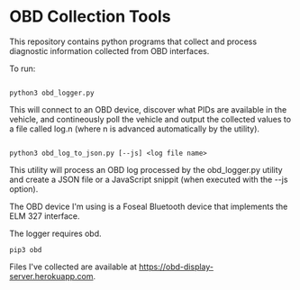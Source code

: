 # OBD Collection Tools 

This repository contains python programs that collect and process diagnostic information collected from OBD interfaces.

To run:
```

python3 obd_logger.py

```
This will connect to an OBD device, discover what PIDs are available in the vehicle, and contineously poll the vehicle and output the collected values to a file called log.n (where n is advanced automatically by the utility).

```

python3 obd_log_to_json.py [--js] <log file name>

```
This utility will process an OBD log processed by the obd_logger.py utility and create a JSON file or a JavaScript snippit (when executed with the --js option).

The OBD device I'm using is a Foseal Bluetooth device that implements the ELM 327 interface.

The logger requires obd.

```
pip3 obd
```

Files I've collected are available at https://obd-display-server.herokuapp.com.

